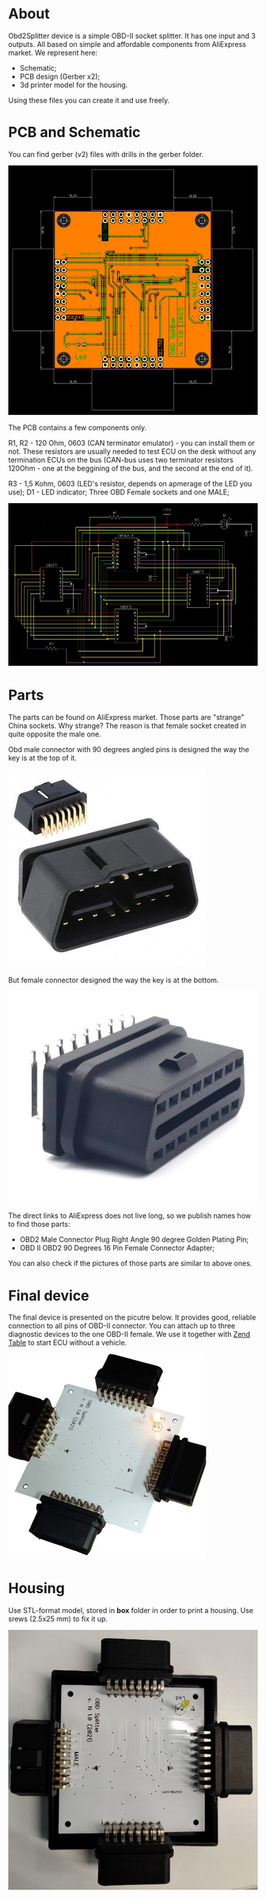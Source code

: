 # About

Obd2Splitter device is a simple OBD-II socket splitter. It has one input and 3 outputs. All based on simple and affordable components from AliExpress market.
We represent here:
* Schematic;
* PCB design (Gerber x2);
* 3d printer model for the housing.

Using these files you can create it and use freely.

# PCB and Schematic

You can find gerber (v2) files with drills in the gerber folder.

![PCB Layout](images/pcb.jpg)

The PCB contains a few components only.

R1, R2 - 120 Ohm, 0603 (CAN terminator emulator) - you can install them or not. These resistors are usually needed
to test ECU on the desk without any termination ECUs on the bus (CAN-bus uses two terminator resistors 120Ohm - one at the beggining of the bus, and the second at the end of it).

R3 - 1,5 Kohm, 0603 (LED's resistor, depends on apmerage of the LED you use);
D1 - LED indicator;
Three OBD Female sockets and one MALE;

![PCB Schematic](images/Schematic.jpg)


# Parts

The parts can be found on AliExpress market.
Those parts are "strange" China sockets. Why strange? The reason is that female socket created in quite opposite the male one.

Obd male connector with 90 degrees angled pins is designed the way the key is at the top of it. 

![OBD Male Connector](images/OBDMale.jpg)

But female connector designed the way the key is at the bottom.

![OBD Female connector](images/OBDFemale.jpg)

The direct links to AliExpress does not live long, so we publish names how to find those parts:

* OBD2 Male Connector Plug Right Angle 90 degree Golden Plating Pin;
* OBD II OBD2 90 Degrees 16 Pin Female Connector Adapter;

You can also check if the pictures of those parts are similar to above ones.

# Final device

The final device is presented on the picutre below. It provides good, reliable connection to all pins of OBD-II connector. You can attach up to three diagnostic devices to the one OBD-II female. We use it together with [Zend Table](https://clearcrash.ru/zend-table-perform-diagnostics-with-no-car-available/) to start ECU without a vehicle.

![Final Device](images/finaldevice.jpg)

# Housing

Use STL-format model, stored in **box** folder in order to print a housing. Use srews (2.5x25 mm) to fix it up.

![Housing](images/housing.jpg)
